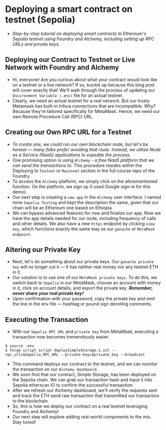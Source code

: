 # Deploying a smart contract on testnet (Sepolia)
- *Step-by-step tutorial on deploying smart contracts to Ethereum's Sepolia testnet using Foundry and Alchemy, including setting up RPC URLs and private keys.*

## Deploying our Contract to Testnet or Live Network with Foundry and Alchemy
- Hi, everyone! Are you curious about what your contract would look like on a testnet or a live network? If so, buckle up because this blog post will cover exactly that! We'll walk through the process of updating our `Environment Variable (.env)` file for an actual testnet.
- Clearly, we need an actual testnet for a real network. But our trusty Metamask has built-in Infura connections that are incompatible. Why? Because they're tailored specifically for MetaMask. Hence, we need our own Remote Procedure Call (RPC) URL.

## Creating our Own RPC URL for a Testnet
- *To create one, we could run our own blockchain node, but let's be honest — many folks prefer avoiding that route. Instead, we utilize Node as a Service (NaaS) applications to expedite the process.*
- One promising option is using `Alchemy` - *a free NaaS platform that we can send the transactions to*. This procedure resides within the Deploying to `Testnet` or `Mainnnet` section in the full course repo of the Foundry.
- To access the `Alchemy` platform, we simply click on the aforementioned function. On the platform, we sign up (I used Google sign-in for this demo).
- Our next step is creating a `new app` in the `Alchemy` user interface. I named mine `Sepolia Testing` and kept the description the same, given that our chain will be an Ethereum one based on Ethiopia.
- We can bypass advanced features for now and finalize our app. Now we have the app details needed for our node, including frequency of calls and other details. We also have a new `https` endpoint by clicking `view key`, which functions exactly the same way as our `ganache` or `MetaMask endpoint`.

## Altering our Private Key
- Next, let's do something about our private keys. Our `ganache private key` will no longer cut it — it has neither real money nor any testnet ETH in it.
- Our solution is to use one of our `MetaMask private keys`. To do this, we switch back to `Sepolia` in our MetaMask, choose an account with money in it, click on account details, and export the private key. ***Remember, never share your real private key!***
- Upon confirmation with your password, copy the private key and omit the line in the env file — hashtag or pound sign denoting comments.

## Executing the Transaction
- With our `Sepolia RPC URL` and `private key` from MetaMask, executing a transaction now becomes tremendously easier.

```
$ source .env
$ forge script script deploySimpleStorage.s.sol --rpc_url=$Sepolia_RPC_URL --private-key=$private_key --broadcast
```

- This command deploys our contract to the testnet, and we can monitor the transaction on our `Alchemy dashboard.`
- We soon find that our contract, Simple Storage, has been deployed on the Sepolia chain. We can grab our transaction hash and input it into Sepolia etherscan IO to confirm the successful transaction.
- After we refresh our Alchemy dashboard, we'll verify the requests sent and track the ETH send raw transaction that transmitted our transaction to the blockchain.
- So, this is how we deploy our contract on a real testnet leveraging Foundry and Alchemy!
- Our next step will explore adding real-world components to the mix. Stay tuned!
